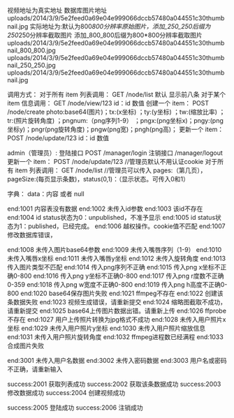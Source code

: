 视频地址为真实地址
数据库图片地址uploads/2014/3/9/5e2feed0a69e04e999066dccb57480a044551c30thumbnail.jpg
实际地址为:默认为800*800分辨率原始图片，添加_250_250后缀为250*250分辨率截取图片 添加_800_800后缀为800*800分辨率截取图片
uploads/2014/3/9/5e2feed0a69e04e999066dccb57480a044551c30thumbnail_800_800.jpg
uploads/2014/3/9/5e2feed0a69e04e999066dccb57480a044551c30thumbnail_250_250.jpg
uploads/2014/3/9/5e2feed0a69e04e999066dccb57480a044551c30thumbnail.jpg


调用方式：
对于所有 item 列表调用： GET /node/list
	默认 显示前八条
对于某个 item 信息调用： GET /node/view/123
	id：id 数值
创建一个 item： POST /node/create
	 photo:base64(图片)；tx:(x坐标) ；ty:(y坐标) ；tw:(缩放比率) ；tr:(照片旋转角度) ；pngnum:（png序列1-9） ；pngx:(png坐标x)；pngy:(png坐标y)；pngr(png旋转角度)；pngw(png宽)；pngh(png高)；
更新一个 item： POST /node/update/123
	id：id 数值

admin（管理员）:
登陆接口 POST /manager/login
注销接口      /manager/logout
更新一个 item： POST /node/update/123  //管理员默认不用认证cookie
对于所有 item 列表调用： GET /node/list //管理员可以传入 
		pages:（第几页），pageSize:(每页显示条数)，status(0,1)：（显示状态。可传入0和1）
	
字典：
data：内容 或者 null

end:1001 内容表没有数据
end:1002 未传入id参数
end:1003 该id不存在
end:1004 id status状态为0：unpublished，不准予显示
end:1005 id status状态为1：published，已经完成。
end:1006 越权操作。cookie值不匹配
end:1007 修改数据库错误，



end:1008 未传入图片base64参数
end:1009 未传入嘴唇序列（1-9）
end:1010 未传入嘴唇x坐标
end:1011 未传入嘴唇y坐标
end:1012 未传入旋转角度
end:1013 传入图片类型不匹配
end:1014 传入png序列不正确
end:1015 传入png x坐标不正确0-800
end:1016 传入png y坐标不正确0-800
end:1017 传入png r度数不正确0-359
end:1018 传入png w宽度不正确0-800
end:1019 传入png h高度不正确0-800
end:1020 base64保存图片失败
end:1021 ffmpeg不存在
end:1022 创建该条数据失败
end:1023 视频生成错误，请重新提交
end:1024 缩略图截取不成功，请重新提交
end:1025 base64上传图片数据出错。请重新上传
end:1026 ffprobe不存在
end:1027 用户上传照片转换为jpg格式不成功
end:1028 未传入用户照片x坐标
end:1029 未传入用户照片y坐标
end:1030 未传入用户照片缩放信息
end:1031 未传入用户照片旋转角度
end:1032 ffmpeg进程数已经满程
end:1033 合成图片失败

end:3001 未传入用户名数据
end:3002 未传入密码数据
end:3003 用户名或密码不正确，请重新输入


success:2001 获取列表成功
success:2002 获取该条数据成功
success:2003 修改数据成功
success:2004 创建视频成功

success:2005 登陆成功
success:2006 注销成功


